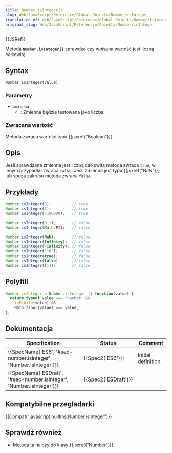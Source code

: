 ```yaml
---
title: Number.isInteger()
slug: Web/JavaScript/Reference/Global_Objects/Number/isInteger
translation_of: Web/JavaScript/Reference/Global_Objects/Number/isInteger
original_slug: Web/JavaScript/Referencje/Obiekty/Number/isInteger
---
```

{{JSRef}}

Metoda **`Number.isInteger()`** sprawdza czy wpisana wartość jest liczbą całkowitą.

## Syntax

    Number.isInteger(value)

### Parametry

- `zmienna`
  - : Zmienna będzie testowana jako liczba.

### Zwracana wartość

Metoda zwraca wartość typu {{jsxref("Boolean")}}.

## Opis

Jeśli sprawdzana zmienna jest liczbą całkowitą metoda zwraca `true`, w innym przypadku zwraca `false`. Jeśli zmienna jest typu {{jsxref("NaN")}} lub spoza zakresu metoda zwraca `false`.

## Przykłady

```js
Number.isInteger(0);         // true
Number.isInteger(1);         // true
Number.isInteger(-100000);   // true

Number.isInteger(0.1);       // false
Number.isInteger(Math.PI);   // false

Number.isInteger(NaN);       // false
Number.isInteger(Infinity);  // false
Number.isInteger(-Infinity); // false
Number.isInteger('10');      // false
Number.isInteger(true);      // false
Number.isInteger(false);     // false
Number.isInteger([1]);       // false
```

## Polyfill

```js
Number.isInteger = Number.isInteger || function(value) {
  return typeof value === 'number' &&
    isFinite(value) &&
    Math.floor(value) === value;
};
```

## Dokumentacja

| Specification                                                                                | Status                       | Comment             |
| -------------------------------------------------------------------------------------------- | ---------------------------- | ------------------- |
| {{SpecName('ES6', '#sec-number.isinteger', 'Number.isInteger')}}         | {{Spec2('ES6')}}         | Initial definition. |
| {{SpecName('ESDraft', '#sec-number.isinteger', 'Number.isInteger')}} | {{Spec2('ESDraft')}} |                     |

## Kompatybilne przegladarki

{{Compat("javascript.builtins.Number.isInteger")}}

## Sprawdź również

- Metoda ta należy do klasy {{jsxref("Number")}}.
